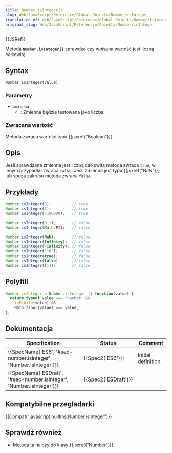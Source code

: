 ```yaml
---
title: Number.isInteger()
slug: Web/JavaScript/Reference/Global_Objects/Number/isInteger
translation_of: Web/JavaScript/Reference/Global_Objects/Number/isInteger
original_slug: Web/JavaScript/Referencje/Obiekty/Number/isInteger
---
```

{{JSRef}}

Metoda **`Number.isInteger()`** sprawdza czy wpisana wartość jest liczbą całkowitą.

## Syntax

    Number.isInteger(value)

### Parametry

- `zmienna`
  - : Zmienna będzie testowana jako liczba.

### Zwracana wartość

Metoda zwraca wartość typu {{jsxref("Boolean")}}.

## Opis

Jeśli sprawdzana zmienna jest liczbą całkowitą metoda zwraca `true`, w innym przypadku zwraca `false`. Jeśli zmienna jest typu {{jsxref("NaN")}} lub spoza zakresu metoda zwraca `false`.

## Przykłady

```js
Number.isInteger(0);         // true
Number.isInteger(1);         // true
Number.isInteger(-100000);   // true

Number.isInteger(0.1);       // false
Number.isInteger(Math.PI);   // false

Number.isInteger(NaN);       // false
Number.isInteger(Infinity);  // false
Number.isInteger(-Infinity); // false
Number.isInteger('10');      // false
Number.isInteger(true);      // false
Number.isInteger(false);     // false
Number.isInteger([1]);       // false
```

## Polyfill

```js
Number.isInteger = Number.isInteger || function(value) {
  return typeof value === 'number' &&
    isFinite(value) &&
    Math.floor(value) === value;
};
```

## Dokumentacja

| Specification                                                                                | Status                       | Comment             |
| -------------------------------------------------------------------------------------------- | ---------------------------- | ------------------- |
| {{SpecName('ES6', '#sec-number.isinteger', 'Number.isInteger')}}         | {{Spec2('ES6')}}         | Initial definition. |
| {{SpecName('ESDraft', '#sec-number.isinteger', 'Number.isInteger')}} | {{Spec2('ESDraft')}} |                     |

## Kompatybilne przegladarki

{{Compat("javascript.builtins.Number.isInteger")}}

## Sprawdź również

- Metoda ta należy do klasy {{jsxref("Number")}}.
